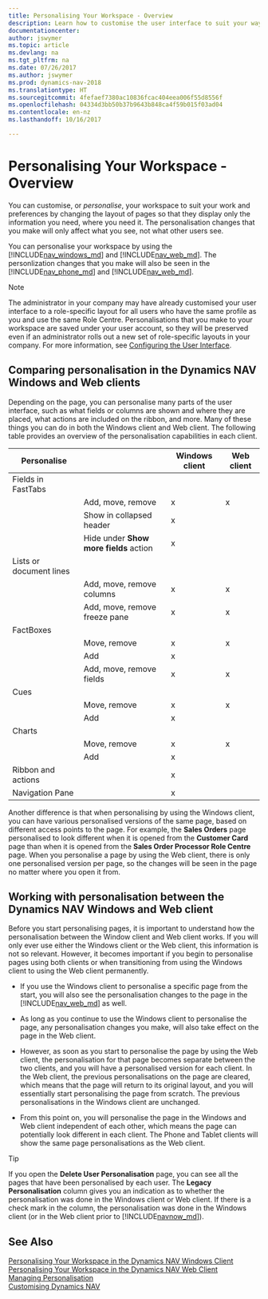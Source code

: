```yaml
---
title: Personalising Your Workspace - Overview
description: Learn how to customise the user interface to suit your way of working.
documentationcenter: 
author: jswymer
ms.topic: article
ms.devlang: na
ms.tgt_pltfrm: na
ms.date: 07/26/2017
ms.author: jswymer
ms.prod: dynamics-nav-2018
ms.translationtype: HT
ms.sourcegitcommit: 4fefaef7380ac10836fcac404eea006f55d8556f
ms.openlocfilehash: 04334d3bb50b37b9643b848ca4f59b015f03ad04
ms.contentlocale: en-nz
ms.lasthandoff: 10/16/2017

---
```

# <a name="personalizing-your-workspace---overview"></a>Personalising Your Workspace - Overview
You can customise, or *personalise*, your workspace to suit your work and preferences by changing the layout of pages so that they display only the information you need, where you need it. The personalisation changes that you make will only affect what you see, not what other users see.

You can personalise your workspace by using the [!INCLUDE[nav_windows_md](includes/nav_windows_md.md)] and [!INCLUDE[nav_web_md](includes/nav_web_md.md)]. The personlization changes that you make will also be seen in the [!INCLUDE[nav_phone_md](includes/nav_phone_md.md)] and [!INCLUDE[nav_web_md](includes/nav_phone_md.md)].
  
> [!NOTE]  
> The administrator in your company may have already customised your user interface to a role-specific layout for all users who have the same profile as you and use the same Role Centre. Personalisations that you make to your workspace are saved under your user account, so they will be preserved even if an administrator rolls out a new set of role-specific layouts in your company. For more information, see [Configuring the User Interface](admin-configure-user-interface.md).

## <a name="comparing-personalization-in-the-dynamics-nav-windows-and-web-clients"></a>Comparing personalisation in the Dynamics NAV Windows and Web clients
Depending on the page, you can personalise many parts of the user interface, such as what fields or columns are shown and where they are placed, what actions are included on the ribbon, and more. Many of these things you can do in both the Windows client and Web client. The following table provides an overview of the personalisation capabilities in each client.

|  Personalise  ||  Windows client  |  Web client  |
|---------------|-|------------------|--------------|
|Fields in FastTabs||||
||Add, move, remove |x|x|
||Show in collapsed header|x||
||Hide under **Show more fields** action|x||
|Lists or document lines ||||
||Add, move, remove columns  |x|x|
||Add, move, remove freeze pane  |x|x|
|FactBoxes|||
||Move, remove|x|x|
||Add|x||
||Add, move, remove fields|x|x|
|Cues||||
||Move, remove|x|x|
||Add |x||
|Charts||||
||Move, remove|x|x|
||Add|x| |
|Ribbon and actions||x||
|Navigation Pane||x||

Another difference is that when personalising by using the Windows client, you can have various personalised versions of the same page, based on different access points to the page. For example, the **Sales Orders** page personalised to look different when it is opened from the **Customer Card** page than when it is opened from the **Sales Order Processor Role Centre** page. When you personalise a page by using the Web client, there is only one personalised version per page, so the changes will be seen in the page no matter where you open it from.

##  <a name="PersonalizationWinWeb"></a>Working with personalisation between the Dynamics NAV Windows and Web client
Before you start personalising pages, it is important to understand how the personalisation between the Window client and Web client works. If you will only ever use either the Windows client or the Web client, this information is not so relevant. However, it becomes important if you begin to personalise pages using both clients or when transitioning from using the Windows client to using the Web client permanently.  

-   If you use the Windows client to personalise a specific page from the start, you will also see the personalisation changes to the page in the [!INCLUDE[nav_web_md](includes/nav_web_md.md)] as well.

-   As long as you continue to use the Windows client to personalise the page, any personalisation changes you make, will also take effect on the page in the Web client.

-   However, as soon as you start to personalise the page by using the Web client, the personalisation for that page becomes separate between the two clients, and you will have a personalised version for each client. In the Web client, the previous personalisations on the page are cleared, which means that the page will return to its original layout, and you will essentially start personalising the page from scratch. The previous personalisations in the Windows client are unchanged.

- From this point on, you will personalise the page in the Windows and Web client independent of each other, which means the page can potentially look different in each client. The Phone and Tablet clients will show the same page personalisations as the Web client.  

> [!Tip]  
>If you open the **Delete User Personalisation** page, you can see all the pages that have been personalised by each user. The **Legacy Personalisation** column gives you an indication as to whether the personalisation was done in the Windows client or Web client. If there is a check mark in the column, the personalisation was done in the Windows client (or in the Web client prior to [!INCLUDE[navnow_md](includes/navnow_md.md)]).

## <a name="see-also"></a>See Also
[Personalising Your Workspace in the Dynamics NAV Windows Client](ui-personalization-windows-client.md)  
[Personalising Your Workspace in the Dynamics NAV Web Client](ui-personalization-user.md)  
[Managing Personalisation](ui-personalization-manage.md)  
[Customising Dynamics NAV](ui-customizing-overview.md)  

